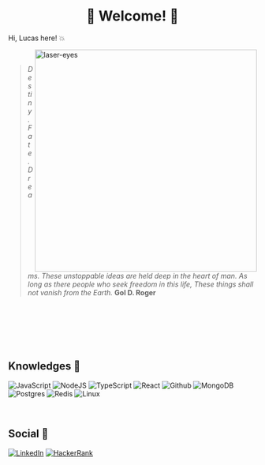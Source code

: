
<h1 align="center">📌 Welcome! 📌</h1>
<p>Hi, Lucas here! 💥</p>
<p><img width="450" alt="laser-eyes" align="right" src="https://github.com/user-attachments/assets/65b705e8-8333-4888-80b4-3a9ad3dc2d25">

<br>

> <i>Destiny. Fate. Dreams. These unstoppable ideas are held deep in the heart of man. As long as there people who seek freedom in this life, These things shall not vanish from the Earth.</i>
> <b>Gol D. Roger</b>
<br>
<br>
<br>
<br>
<br>

<h2>Knowledges 🧳</h2>

<p>
  <img alt="JavaScript" src="https://img.shields.io/badge/javascript%20-%23323330.svg?&style=for-the-badge&logo=javascript&logoColor=%23F7DF1E"/>
  <img alt="NodeJS" src="https://img.shields.io/badge/node.js%20-%2343853D.svg?&style=for-the-badge&logo=node.js&logoColor=white"/>
  <img alt="TypeScript" src="https://img.shields.io/badge/typescript%20-%23007ACC.svg?&style=for-the-badge&logo=typescript&logoColor=white"/>
  <img alt="React" src="https://img.shields.io/badge/react%20-%2300AEFF.svg?&style=for-the-badge&logo=react&logoColor=white"/>
  <img alt="Github" src="https://img.shields.io/badge/GitHub-100000?style=for-the-badge&logo=github&logoColor=white"/>
  <img alt="MongoDB" src ="https://img.shields.io/badge/MongoDB-%234ea94b.svg?&style=for-the-badge&logo=mongodb&logoColor=white"/>
  <img alt="Postgres" src ="https://img.shields.io/badge/postgres-%23316192.svg?&style=for-the-badge&logo=postgresql&logoColor=white"/>
  <img alt="Redis" src ="https://img.shields.io/badge/redis%20-%23F00000.svg?&style=for-the-badge&logo=redis&logoColor=white" />
  <img alt="Linux" src="https://img.shields.io/badge/-Linux-F7FF14?style=for-the-badge&logo=linux&logoColor=black"/>
</p>

<br>


<h2>Social 🐙</h2>

[<img alt="LinkedIn" src="https://img.shields.io/badge/linkedin%20-%230077B5.svg?&style=for-the-badge&logo=linkedin&logoColor=white"/>](https://www.linkedin.com/in/lucas-klasa-13891414b/) [<img alt="HackerRank" src="https://img.shields.io/badge/-Hackerrank-2EC866?style=for-the-badge&logo=HackerRank&logoColor=white"/>](https://www.hackerrank.com/lucas_klasa)

<br>



